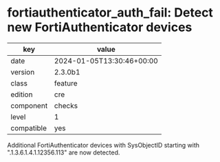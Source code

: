 [//]: # (werk v2)
# fortiauthenticator_auth_fail: Detect new FortiAuthenticator devices

key        | value
---------- | ---
date       | 2024-01-05T13:30:46+00:00
version    | 2.3.0b1
class      | feature
edition    | cre
component  | checks
level      | 1
compatible | yes

Additional FortiAuthenticator devices with SysObjectID starting with
".1.3.6.1.4.1.12356.113" are now detected.
